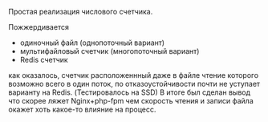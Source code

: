 Простая реализация числового счетчика. 

Пожжердивается 

* одиночный файл (однопоточный вариант)
* мультифайловый счетчик (многопоточный вариант)
* Redis счетчик

как оказалось, счетчик расположеннный даже в файле чтение которого возможно всего в один поток, по отказоустойчивости почти не уступает варианту на Redis. (Тестировалось на SSD) В итоге был сделан вывод что скорее ляжет Nginx+php-fpm чем скорость чтения и записи файла окажет хоть какое-то влияние на процесс.    
